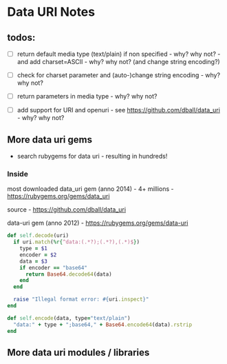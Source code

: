# Data URI Notes


## todos:

- [ ]  return default media type (text/plain) if non specified - why? why not?
       - and add charset=ASCII - why? why not? (and change string encoding?)
- [ ]  check for charset parameter and (auto-)change string encoding - why? why not?
- [ ]  return parameters in media type - why? why not?
- [ ]  add support for URI and openuri - see <https://github.com/dball/data_uri> - why? why not?


## More data uri gems

- search rubygems for data uri - resulting in hundreds!



### Inside

most downloaded data_uri gem (anno 2014) - 4+ millions - <https://rubygems.org/gems/data_uri>

source - <https://github.com/dball/data_uri>





data-uri gem (anno 2012) - <https://rubygems.org/gems/data-uri>

```ruby
def self.decode(uri)
  if uri.match(%r{^data:(.*?);(.*?),(.*)$})
    type = $1
    encoder = $2
    data = $3
    if encoder == "base64"
      return Base64.decode64(data)
    end
  end

  raise "Illegal format error: #{uri.inspect}"
end

def self.encode(data, type="text/plain")
  "data:" + type + ";base64," + Base64.encode64(data).rstrip
end
```




## More data uri modules / libraries


